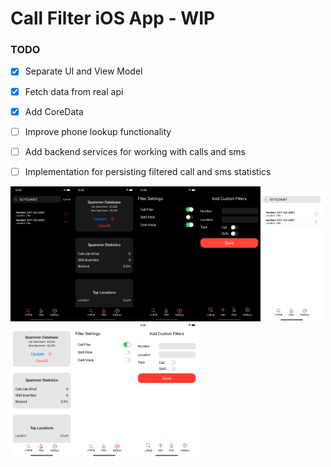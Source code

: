 # Call Filter iOS App - WIP

### TODO
- [x] Separate UI and View Model
- [x] Fetch data from real api
- [x] Add CoreData
- [ ] Improve phone lookup functionality
- [ ] Add backend services for working with calls and sms
- [ ] Implementation for persisting filtered call and sms statistics


<img src="https://github.com/ghmanoj/Call-Filter/blob/727ae6e41eab748f7554cb81c7318de3f823d374/demo/lookup_darkmode.png" width=100 align=left><img src="https://github.com/ghmanoj/Call-Filter/blob/727ae6e41eab748f7554cb81c7318de3f823d374/demo/filter_darkmode.png" width=100 align=left><img src="https://github.com/ghmanoj/Call-Filter/blob/727ae6e41eab748f7554cb81c7318de3f823d374/demo/settings_darkmode.png" width=100 align=left><img src="https://github.com/ghmanoj/Call-Filter/blob/83d799affa305b6e71ffc3b0ddce3ad0e397390a/demo/add_custom_filter_dark.png" width=100 align=left>

<img src="https://github.com/ghmanoj/Call-Filter/blob/727ae6e41eab748f7554cb81c7318de3f823d374/demo/lookup_lightmode.png" width=100 align=left><img src="https://github.com/ghmanoj/Call-Filter/blob/727ae6e41eab748f7554cb81c7318de3f823d374/demo/filter_lightmode.png" width=100 align=left><img src="https://github.com/ghmanoj/Call-Filter/blob/727ae6e41eab748f7554cb81c7318de3f823d374/demo/settings_lightmode.png" width=100 align=left><img src="https://github.com/ghmanoj/Call-Filter/blob/83d799affa305b6e71ffc3b0ddce3ad0e397390a/demo/add_custom_filter_light.png" width=100 align=left>

